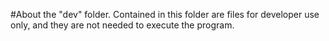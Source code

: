 #About the "dev" folder.
Contained in this folder are files for developer use only, and they are not needed to execute the program.
